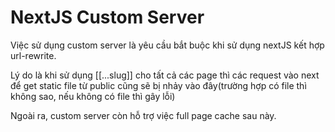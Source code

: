# NextJS Custom Server
Việc sử dụng custom server là yêu cầu bắt buộc khi sử dụng nextJS kết hợp url-rewrite.

Lý do là khi sử dụng [[...slug]] cho tất cả các page thì các request vào next để get static file từ public cũng sẽ bị nhảy vào đây(trường hợp có file thì không sao, nếu không có file thì gây lỗi)

Ngoài ra, custom server còn hỗ trợ việc full page cache sau này.
